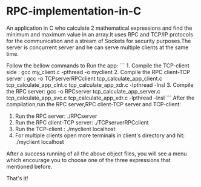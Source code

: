 # RPC-implementation-in-C
<p>An application in C who calculate 2 mathematical expressions and find the minimum and maximum value in an array.It uses RPC and TCP/IP protocols for the communication and a stream of Sockets for security purposes.The server is concurrent server and he can serve multiple clients at the same time.</p>
Follow the bellow commands to Run the app:
```
1. Compile the TCP-client side : gcc my_client.c -pthread -o myclient 
2. Compile the RPC client-TCP server :  gcc -o TCPserverRPCclient tcp_calculate_app_client.c tcp_calculate_app_clnt.c tcp_calculate_app_xdr.c -lpthread -lnsl
3. Compile the RPC server:  gcc -o RPCserver tcp_calculate_app_server.c  tcp_calculate_app_svc.c tcp_calculate_app_xdr.c -lpthread -lnsl
```
After the compilation,run the RPC server,RPC client-TCP server and TCP-client:

1. Run the RPC server: ./RPCserver
2. Run the RPC client-TCP server: ./TCPserverRPCclient <port>
3. Run the TCP-client : ./myclient localhost <port>
4. For multiple clients open more terminals in client's directory and hit: ./myclient localhost <port>

After a success running of all the above object files, you will see a menu which encourage you to choose one of the three expressions that mentioned before.

That's it!

